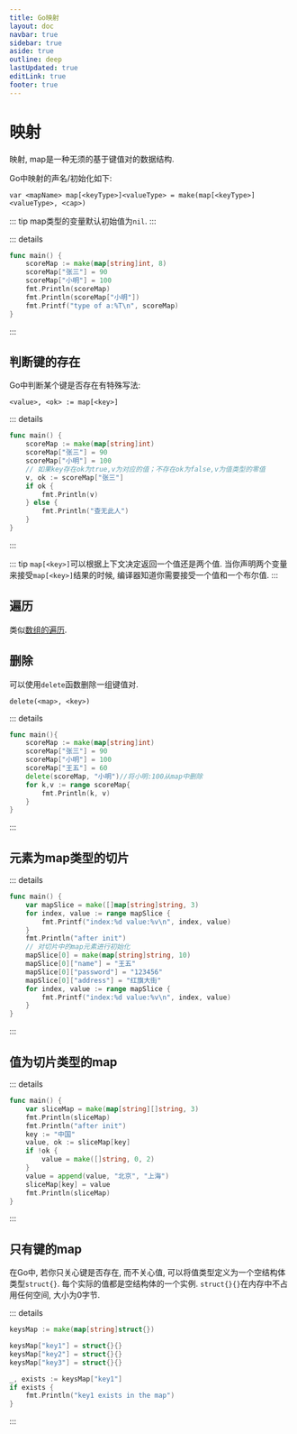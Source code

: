 ```yaml
---
title: Go映射
layout: doc
navbar: true
sidebar: true
aside: true
outline: deep
lastUpdated: true
editLink: true
footer: true
---
```


# 映射

映射, map是一种无须的基于键值对的数据结构. 

Go中映射的声名/初始化如下:

```
var <mapName> map[<keyType>]<valueType> = make(map[<keyType>]<valueType>, <cap>)
```

::: tip
map类型的变量默认初始值为`nil`.
:::

::: details
```go
func main() {
    scoreMap := make(map[string]int, 8)
    scoreMap["张三"] = 90
    scoreMap["小明"] = 100
    fmt.Println(scoreMap)
    fmt.Println(scoreMap["小明"])
    fmt.Printf("type of a:%T\n", scoreMap)
}
```
:::

## 判断键的存在

Go中判断某个键是否存在有特殊写法:

```
<value>, <ok> := map[<key>]
```

::: details
```go
func main() {
    scoreMap := make(map[string]int)
    scoreMap["张三"] = 90
    scoreMap["小明"] = 100
    // 如果key存在ok为true,v为对应的值；不存在ok为false,v为值类型的零值
    v, ok := scoreMap["张三"]
    if ok {
        fmt.Println(v)
    } else {
        fmt.Println("查无此人")
    }
}
```
:::

::: tip
`map[<key>]`可以根据上下文决定返回一个值还是两个值. 当你声明两个变量来接受`map[<key>]`结果的时候, 编译器知道你需要接受一个值和一个布尔值.
:::

## 遍历

类似[数组的遍历](/basic/array#遍历).

## 删除

可以使用`delete`函数删除一组键值对.

```
delete(<map>, <key>)
```

::: details
```go
func main(){
    scoreMap := make(map[string]int)
    scoreMap["张三"] = 90
    scoreMap["小明"] = 100
    scoreMap["王五"] = 60
    delete(scoreMap, "小明")//将小明:100从map中删除
    for k,v := range scoreMap{
        fmt.Println(k, v)
    }
}
```
:::

## 元素为map类型的切片

::: details
```go
func main() {
    var mapSlice = make([]map[string]string, 3)
    for index, value := range mapSlice {
        fmt.Printf("index:%d value:%v\n", index, value)
    }
    fmt.Println("after init")
    // 对切片中的map元素进行初始化
    mapSlice[0] = make(map[string]string, 10)
    mapSlice[0]["name"] = "王五"
    mapSlice[0]["password"] = "123456"
    mapSlice[0]["address"] = "红旗大街"
    for index, value := range mapSlice {
        fmt.Printf("index:%d value:%v\n", index, value)
    }
}
```
:::

## 值为切片类型的map

::: details
```go
func main() {
    var sliceMap = make(map[string][]string, 3)
    fmt.Println(sliceMap)
    fmt.Println("after init")
    key := "中国"
    value, ok := sliceMap[key]
    if !ok {
        value = make([]string, 0, 2)
    }
    value = append(value, "北京", "上海")
    sliceMap[key] = value
    fmt.Println(sliceMap)
}
```
:::

## 只有键的map

在Go中, 若你只关心键是否存在, 而不关心值, 可以将值类型定义为一个空结构体类型`struct{}`. 每个实际的值都是空结构体的一个实例. `struct{}{}`在内存中不占用任何空间, 大小为0字节.

::: details
```go
keysMap := make(map[string]struct{})

keysMap["key1"] = struct{}{}
keysMap["key2"] = struct{}{}
keysMap["key3"] = struct{}{}

_, exists := keysMap["key1"]
if exists {
    fmt.Println("key1 exists in the map")
}
```
:::